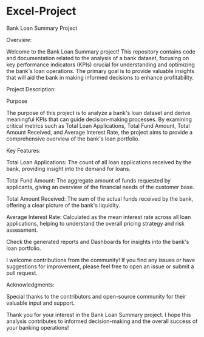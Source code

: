 # Excel-Project
Bank Loan Summary Project

Overview:

Welcome to the Bank Loan Summary project! This repository contains code and documentation related to the analysis of a bank dataset, focusing on key performance indicators (KPIs) crucial for understanding and optimizing the bank's loan operations. The primary goal is to provide valuable insights that will aid the bank in making informed decisions to enhance profitability.

Project Description:

Purpose

The purpose of this project is to analyze a bank's loan dataset and derive meaningful KPIs that can guide decision-making processes. By examining critical metrics such as Total Loan Applications, Total Fund Amount, Total Amount Received, and Average Interest Rate, the project aims to provide a comprehensive overview of the bank's loan portfolio.

Key Features:

Total Loan Applications: The count of all loan applications received by the bank, providing insight into the demand for loans.

Total Fund Amount: The aggregate amount of funds requested by applicants, giving an overview of the financial needs of the customer base.

Total Amount Received: The sum of the actual funds received by the bank, offering a clear picture of the bank's liquidity.

Average Interest Rate: Calculated as the mean interest rate across all loan applications, helping to understand the overall pricing strategy and risk assessment.

Check the generated reports and Dashboards for insights into the bank's loan portfolio.

I welcome contributions from the community! If you find any issues or have suggestions for improvement, please feel free to open an issue or submit a pull request.



Acknowledgments:

Special thanks to the contributors and open-source community for their valuable input and support.

Thank you for your interest in the Bank Loan Summary project. I hope this analysis contributes to informed decision-making and the overall success of your banking operations!
